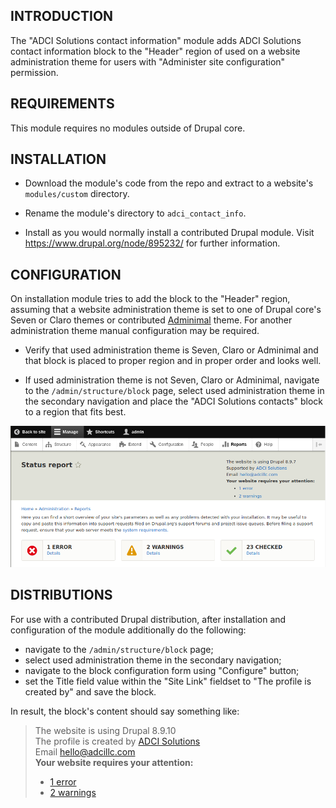 INTRODUCTION
------------

The "ADCI Solutions contact information" module adds ADCI Solutions contact information block to the "Header" region
of used on a website administration theme for users with "Administer site configuration" permission.


REQUIREMENTS
------------

This module requires no modules outside of Drupal core.


INSTALLATION
------------
 * Download the module's code from the repo and extract to a website's `modules/custom` directory.

 * Rename the module's directory to `adci_contact_info`.

 * Install as you would normally install a contributed Drupal module. Visit
   https://www.drupal.org/node/895232/ for further information.


CONFIGURATION
-------------

On installation module tries to add the block to the "Header" region, assuming that a website administration theme is
set to one of Drupal core's Seven or Claro themes or contributed
[Adminimal](https://www.drupal.org/project/adminimal_theme) theme. For another administration theme manual configuration
may be required.

 * Verify that used administration theme is Seven, Claro or Adminimal and that block is placed to proper region and in
   proper order and looks well.

 * If used administration theme is not Seven, Claro or Adminimal, navigate to the `/admin/structure/block` page, select
   used administration theme in the secondary navigation and place the "ADCI Solutions contacts" block to a region that
   fits best.

![Block appearance example](img/screenshot.png)


DISTRIBUTIONS
-------------

For use with a contributed Drupal distribution, after installation and configuration of the module additionally do the
following:

* navigate to the `/admin/structure/block` page;
* select used administration theme in the secondary navigation;
* navigate to the block configuration form using "Configure" button;
* set the Title field value within the "Site Link" fieldset to "The profile is created by" and save the block.

In result, the block's content should say something like:

> The website is using Drupal 8.9.10  
> The profile is created by [ADCI Solutions]()  
> Email [hello@adcillc.com]()  
> **Your website requires your attention:**
>
> - [1 error]()
> - [2 warnings]()
